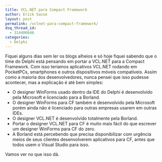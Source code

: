 ```yaml
---
title: VCL.NET para Compact Framework
author: Erick Sasse
layout: post
permalink: /vclnet-para-compact-framework/
dsq_thread_id:
  - 314406646
categories:
  - Delphi
---
```

Fiquei alguns dias sem ler os blogs alheios e s&oacute; hoje fiquei sabendo que o time do Delphi est&aacute; pensando em portar a VCL.NET para a Compact Framework. Com isso ter&iacute;amos aplicativos VCL.NET rodando em PocketPCs, smartphones e outros dispositivos m&oacute;veis compat&iacute;veis. Assim como a maioria dos desenvolvedores, nunca pensei que isso pudesse acontecer, mas a explica&ccedil;&atilde;o &eacute; at&eacute; bem simples:

  * O designer WinForms usado dentro da IDE do Delphi &eacute; desenvolvido pela Microsoft e licenciado para a Borland.
  * O designer WinForms para CF tamb&eacute;m &eacute; desenvolvido pela Microsoft por&eacute;m ainda n&atilde;o &eacute; licenciado para outras empresas usarem em outras IDEs.
  * O designer VCL.NET &eacute; desenvolvido totalmente pela Borland.
  * Portar o designer VCL.NET para CF &eacute; muito mais f&aacute;cil do que escrever um designer WinForms para CF do zero.
  * A Borland est&aacute; percebendo que precisa disponibilizar com urg&ecirc;ncia meios de seus clientes desenvolverem aplicativos para CF, antes que todos usem o Visual Studio para isso.

Vamos ver no que isso d&aacute;.